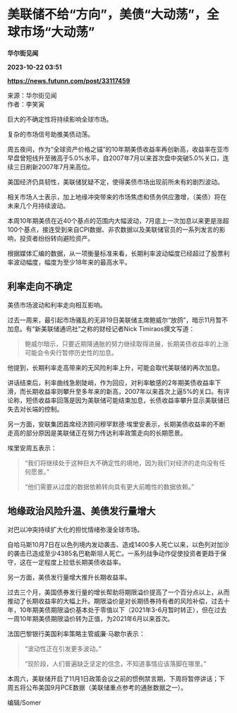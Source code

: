 # 美联储不给“方向”，美债“大动荡”，全球市场“大动荡”
**华尔街见闻**

**2023-10-22 03:51**

**https://news.futunn.com/post/33117459**

来源：华尔街见闻  
作者：李笑寅

巨大的不确定性将持续影响全球市场。

复杂的市场信号助推美债动荡。

周五夜间，作为“全球资产价格之锚”的10年期美债收益率再创新高，收益率在亚市早盘曾短线升至微高于5.0%水平，自2007年7月以来首次盘中突破5.0%关口，连续三日刷新2007年7月来高位。

美国经济仍具韧性，美联储犹疑不定，使得美债市场出现前所未有的剧烈波动。

相关市场人士表示，加上地缘冲突带来的市场焦虑和债务供应激增，（美债）将在未来几个月持续波动。

本周10年期美债在近40个基点的范围内大幅波动，7月底上一次加息以来更是涨超100个基点，接连受到来自CPI数据、非农数据以及美联储官员的一系列发言的影响，投资者纷纷转向避险资产。

根据媒体汇编的数据，从一项衡量标准来看，长期利率波动幅度已经超过了股票利率波动幅度，幅度为至少18年来的最高水平。

利率走向不确定
-------

美债市场波动和利率走向相互影响。

过去一周来，最引起市场骚乱的无非19日美联储主席鲍威尔“放鸽”，暗示11月暂不加息。有“新美联储通讯社”之称的财经记者Nick Timiraos撰文写道：

> 鲍威尔暗示，只要近期降通胀的努力继续取得进展，长期美债收益率的上涨可能会令央行暂停历史性的加息。

他提到，长期利率走高带来的无风险利率上升，可能会取代美联储的再次加息。

讲话结束后，利率曲线急剧陡峭，作为回应，对利率敏感的2年期美债收益率下滑，而长期收益率则攀升至多年来的新高，2007年以来首次上逼5%的关口。有评论称，短债收益率回落是因为美联储可能结束加息，长债收益率攀升显示美联储已失去对长端的控制。

另一方面，安联集团首席经济顾问穆罕默德·埃里安表示，长期美债收益率的不断走高的部分原因是美联储正在努力传达利率政策走向的长期愿景。

埃里安周五表示：

> “我们将继续处于这种巨大不确定性的境地，因为我们对经济的走向没有任何愿景。”
> 
> “他们需要从过度的数据依赖转向具有更大前瞻性的数据依赖。”

地缘政治风险升温、美债发行量增大
----------------

对巴以冲突持续扩大化的担忧情绪弥漫全球市场。

自哈马斯10月7日在以色列境内发动袭击、造成1400多人死亡以来，以色列对加沙的袭击已造成至少4385名巴勒斯坦人死亡。一系列战争动作促使投资者更趋于保守，这在一定程度上拉低长期美债收益率。

另一方面，美债发行量增大推升长期收益率。

过去三个月，美国债券发行量的增长帮助将期限溢价提高了一个百分点以上，从而推动了长期收益率的大幅上升。期限溢价是对长期债券持有者的风险补偿，过去十年，10年期美债期限溢价基本处于零值以下（2021年3-6月暂时转正），但在过去一周10年期美债期限溢价转为正值，为2021年6月以来首次。

法国巴黎银行美国利率策略主管威廉·马歇尔表示：

> “波动性正在引发更多波动。”
> 
> “现阶段，人们普遍缺乏坚定的信念，不知道事情应该落脚在哪里。”

本周六，美联储开启了11月1日政策会议之前的惯例禁言期，下周将暂停讲话；下周五将公布美国9月PCE数据（美联储重点参考的通胀数据之一）。

编辑/Somer